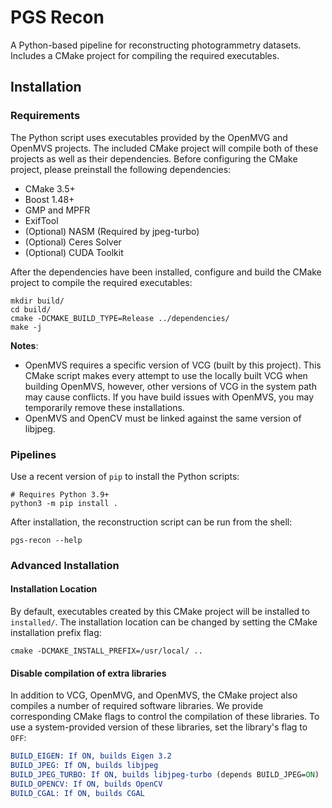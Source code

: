 # PGS Recon
A Python-based pipeline for reconstructing photogrammetry datasets. Includes a CMake project for compiling the 
required executables.

## Installation
### Requirements
The Python script uses executables provided by the OpenMVG and OpenMVS projects. The included CMake project will 
compile both of these projects as well as their dependencies. Before configuring the CMake project, please preinstall 
the following dependencies:
* CMake 3.5+
* Boost 1.48+
* GMP and MPFR
* ExifTool
* (Optional) NASM (Required by jpeg-turbo)
* (Optional) Ceres Solver
* (Optional) CUDA Toolkit

After the dependencies have been installed, configure and build the CMake project to compile the required executables:
```shell
mkdir build/
cd build/
cmake -DCMAKE_BUILD_TYPE=Release ../dependencies/
make -j
```

**Notes**:
* OpenMVS requires a specific version of VCG (built by this project). This CMake script makes every attempt to use the 
  locally built VCG when building OpenMVS, however, other versions of VCG in the system path may cause conflicts. If 
  you have build issues with OpenMVS, you may temporarily remove these installations.
* OpenMVS and OpenCV must be linked against the same version of libjpeg.

### Pipelines
Use a recent version of `pip` to install the Python scripts:
```shell
# Requires Python 3.9+
python3 -m pip install .
```

After installation, the reconstruction script can be run from the shell:
```shell
pgs-recon --help
```

### Advanced Installation
#### Installation Location
By default, executables created by this CMake project will be installed to `installed/`. The installation location can 
be changed by setting the CMake installation prefix flag:
```shell
cmake -DCMAKE_INSTALL_PREFIX=/usr/local/ ..
```

#### Disable compilation of extra libraries
In addition to VCG, OpenMVG, and OpenMVS, the CMake project also compiles a number of required software libraries. We 
provide corresponding CMake flags to control the compilation of these libraries. To use a system-provided version of 
these libraries, set the library's flag to `OFF`:

```cmake
BUILD_EIGEN: If ON, builds Eigen 3.2
BUILD_JPEG: If ON, builds libjpeg
BUILD_JPEG_TURBO: If ON, builds libjpeg-turbo (depends BUILD_JPEG=ON)
BUILD_OPENCV: If ON, builds OpenCV
BUILD_CGAL: If ON, builds CGAL
```
